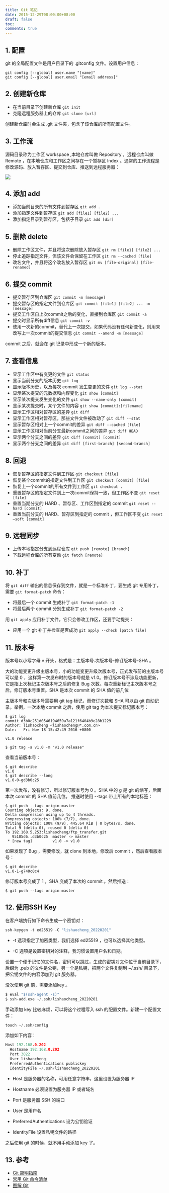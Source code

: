 ```yaml
---
title: Git 笔记
date: 2015-12-29T08:00:00+08:00
draft: false
toc:
comments: true
---
```



## 1. 配置

git 的全局配置文件是用户目录下的 .gitconfig 文件。设置用户信息：

    git config [--global] user.name "[name]"
    git config [--global] user.email "[email address]"

## 2. 创建新仓库

* 在当前目录下创建新仓库 `git init`
* 克隆远程服务器上的仓库 `git clone [url]`

创建新仓库时会生成 .git 文件夹，包含了该仓库的所有配置文件。

## 3. 工作流

源码目录称为工作区 workspace ,本地仓库叫做 Repository ，远程仓库叫做 Remote ，在本地仓库和工作区之间存在一个暂存区 Index 。通常的工作流程是修改源码、放入暂存区、提交到仓库、推送到远程服务器：

![](./pics_1.jpg)

## 4. 添加 add

* 添加当前目录的所有文件到暂存区 `git add .`
* 添加指定文件到暂存区 `git add [file1] [file2] ...`
* 添加指定目录到暂存区，包括子目录 `git add [dir]`

## 5. 删除 delete

* 删除工作区文件，并且将这次删除放入暂存区 `git rm [file1] [file2] ...`
* 停止追踪指定文件，但该文件会保留在工作区 `git rm --cached [file]`
* 改名文件，并且将这个改名放入暂存区 `git mv [file-original] [file-renamed]`

## 6. 提交 commit

* 提交暂存区到仓库区 `git commit -m [message]`
* 提交暂存区的指定文件到仓库区 `git commit [file1] [file2] ... -m [message]`
* 提交工作区自上次commit之后的变化，直接到仓库区 `git commit -a`
* 提交时显示所有diff信息 `git commit -v`
* 使用一次新的commit，替代上一次提交，如果代码没有任何新变化，则用来改写上一次commit的提交信息 `git commit --amend -m [message]`

commit 之后，就会在 git 记录中形成一个新的版本。

## 7. 查看信息

* 显示工作区中有变更的文件 `git status`
* 显示当前分支的版本历史 `git log`
* 显示版本历史，以及每次 commit 发生变更的文件 `git log --stat`
* 显示某次提交的元数据和内容变化 `git show [commit]`
* 显示某次提交发生变化的文件 `git show --name-only [commit]`
* 显示某次提交时，某个文件的内容 `git show [commit]:[filename]`
* 显示工作区相对暂存区的差异 `git diff `
* 显示工作区相对暂存区，那些文件文件被改动了 `git diff --stat`
* 显示暂存区相对上一个commit的差异 `git diff --cached [file]`
* 显示工作区相对当前分支最新commit之间的差异 `git diff HEAD`
* 显示两个分支之间的差异 `git diff [commit] [commit]`
* 显示两个分支之间的差异 `git diff [first-branch] [second-branch]`

## 8. 回退

* 恢复暂存区的指定文件到工作区 `git checkout [file]`
* 恢复某个commit的指定文件到工作区 `git checkout [commit] [file]`
* 恢复上一个commit的所有文件到工作区 `git checkout .`
* 重置暂存区的指定文件到上一次commit保持一致，但工作区不变 `git reset [file]`
* 重置当期分支的 HARD 、暂存区、工作区到指定的 commit `git reset --hard [commit]`
* 重置当前分支的 HARD、暂存区到指定的 commit ，但工作区不变 `git reset –soft [commit]`

## 9. 远程同步

* 上传本地指定分支到远程仓库 `git push [remote] [branch]`
* 下载远程仓库的所有变动 `git fetch [remote]`

## 10. 补丁

将 `git diff` 输出的信息保存到文件，就是一个标准补丁，要生成 git 专用补丁，需要 `git format-patch` 命令：

* 将最后一个 commit 生成补丁 `git format-patch -1`
* 将最后两个 commit 分别生成补丁 `git format-patch -2`

用 `git apply` 应用补丁文件，它只会修改工作区，还要手动提交：

* 应用一个 git 补丁并检查是否成功 `git apply --check [patch file]`

## 11.  版本号

版本号以小写字母 v 开头，格式是：主版本号.次版本号-修订版本号-SHA 。

大的功能变更升级主版本号，小的功能变更升级次版本号，正式发布前的主版本号可以是 0 ，这样第一次发布时的版本号就是 v1.0。修订版本号不涉及功能更新，它是指上次标记主次版本号之后的修复 Bug 次数。每次重新标记主次版本号之后，修订版本号重置。SHA 是本次 commit 的 SHA 值的前几位

主版本号和次版本号需要用 git tag 标记，而修订次数和 SHA 可以由 git 自动记录。举例，一次本地 commit 之后，使用 git tag 为本次提交标记版本号：

    $ git log
    commit d3b0c251d0546194659a7a121f6404b9e28b1229
    Author: lishaocheng <lishaocheng@*.com.cn>
    Date:   Fri Nov 18 15:42:49 2016 +0800
    
    v1.0 release
    
    $ git tag -a v1.0 -m "v1.0 release"
    
查看当前版本号：

    $ git describe
    v1.0
    $ git describe --long
    v1.0-0-gd3b0c25
    
第一次发布，没有修订，所以修订版本号为 0 。SHA 中的 g 是 git 的缩写，后面本次 commit 的 SHA 值前几位。 推送时使用 --tags 带上所有的本地标签：

    $ git push --tags origin master
    Counting objects: 9, done.
    Delta compression using up to 4 threads.
    Compressing objects: 100% (7/7), done.
    Writing objects: 100% (9/9), 445.64 KiB | 0 bytes/s, done.
    Total 9 (delta 0), reused 0 (delta 0)
    To 192.168.5.253:lishaocheng/ftp_transfer.git
       95105d6..d3b0c25  master -> master
     * [new tag]         v1.0 -> v1.0
     
如果发现了 Bug ，需要修改，就 clone 到本地，修改后 commit ，然后查看版本号：

    $ git describe
    v1.0-1-g740c0c4
    
修订版本号变成了 1 ，SHA 变成了本次的 commit 。然后推送：

    $ git push --tags origin master


## 12. 使用SSH Key

在客户端执行如下命令生成一个密钥对：

```c
ssh-keygen -t ed25519 -C "lishaocheng_20220201"
```

*   \-t 选项指定了加密类型，我们选择 ed25519 ，也可以选择其他类型。

*   \-C 选项是设置密钥对的注释，我习惯设置用户名和日期。

设置一个便于记忆的文件名，密码可以跳过，生成的密钥对文件位于当前目录下，后缀为 .pub 的文件是公钥，另一个是私钥，把两个文件复制到 \~/.ssh/ 目录下，把公钥文件的内容添加到 git 服务器。

没次使用 git 前，需要添加key 。

```c
$ eval "$(ssh-agent -s)"
$ ssh-add.exe ~/.ssh/lishaocheng_20220201

```

手动添加 key 比较麻烦，可以将这个过程写入 ssh 的配置文件。新建一个配置文件：

```c
touch ~/.ssh/config
```

添加如下内容：

```c
Host 192.168.0.202
  Hostname 192.168.0.202
  Port 3022
  User lishaocheng
  PreferredAuthentications publickey
  IdentityFile ~/.ssh/lishaocheng_20220201
```

*   Host 是服务器的名称，可用任意字符串，这里设置为服务器 IP

*   Hostname 必须设置为服务器 IP 或者域名&#x20;

*   Port 是服务器 SSH 的端口

*   User 是用户名

*   PreferredAuthentications 设为公钥验证

*   IdentityFile 设置私钥文件的路径

之后使用 git 的时候，就不用手动添加 key 了。


## 13. 参考

* [Git 简明指南](http://rogerdudler.github.io/git-guide/index.zh.html)
* [常用 Git 命令清单](http://www.ruanyifeng.com/blog/2015/12/git-cheat-sheet.html)
* [图解 Git](https://marklodato.github.io/visual-git-guide/index-zh-cn.html)
